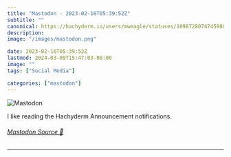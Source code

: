 ```yaml
---
title: "Mastodon - 2023-02-16T05:39:52Z"
subtitle: ""
canonical: https://hachyderm.io/users/mweagle/statuses/109872807474598080
description:
image: "/images/mastodon.png"

date: 2023-02-16T05:39:52Z
lastmod: 2024-03-09T15:47:03-08:00
image: ""
tags: ["Social Media"]

categories: ["mastodon"]
---
```

![Mastodon](/images/mastodon.png)

<p>I like reading the Hachyderm Announcement notifications.</p>


###### [Mastodon Source 🐘](https://hachyderm.io/@mweagle/109872807474598080)

___
